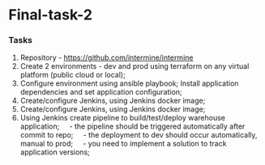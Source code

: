 # Final-task-2

### Tasks
1. Repository - https://github.com/intermine/intermine
2. Create 2 environments - dev and prod using terraform on any virtual platform (public cloud or local);
3. Configure environment using ansible playbook; Install application dependencies and set application configuration;
4. Create/configure Jenkins, using Jenkins docker image;
4. Create/configure Jenkins, using Jenkins docker image;
5. Using Jenkins create pipeline to build/test/deploy warehouse application;
    - the pipeline should be triggered automatically after commit to repo;
    - the deployment to dev should occur automatically, manual to prod;
    - you need to implement a solution to track application versions;
